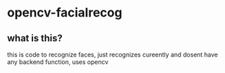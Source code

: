# opencv-facialrecog
## what is this?
this is code to recognize faces, just recognizes cureently and dosent have any backend function, uses opencv


